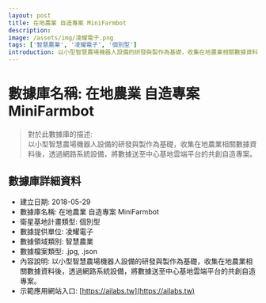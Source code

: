 ```yaml
---
layout: post
title: 在地農業 自造專案 MiniFarmbot
description: 
image: /assets/img/凌耀電子.png
tags: ['智慧農業', '凌耀電子', '個別型']
introduction: 以小型智慧農場機器人設備的研發與製作為基礎，收集在地農業相關數據資料後，透過網路系統設備，將數據送至中心基地雲端平台的共創自造專案。
---
```


# 數據庫名稱: 在地農業 自造專案 MiniFarmbot

> 對於此數據庫的描述: <br>
> 以小型智慧農場機器人設備的研發與製作為基礎，收集在地農業相關數據資料後，透過網路系統設備，將數據送至中心基地雲端平台的共創自造專案。

## 數據庫詳細資料

+ 建立日期: 2018-05-29
+ 數據庫名稱: 在地農業 自造專案 MiniFarmbot
+ 衛星基地計畫類型: 個別型
+ 數據提供單位: 凌耀電子
+ 數據領域類別: 智慧農業
+ 數據檔案類型: .jpg, .json
+ 內容說明: 以小型智慧農場機器人設備的研發與製作為基礎，收集在地農業相關數據資料後，透過網路系統設備，將數據送至中心基地雲端平台的共創自造專案。
+ 示範應用網站入口: [https://ailabs.tw](https://ailabs.tw)